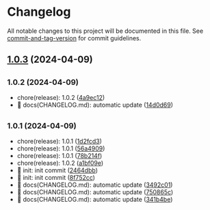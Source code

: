 # Changelog

All notable changes to this project will be documented in this file. See [commit-and-tag-version](https://github.com/absolute-version/commit-and-tag-version) for commit guidelines.

## [1.0.3](https://github.com/M0rtzz/test-git-commit/compare/v1.0.2...v1.0.3) (2024-04-09)

## <small>1.0.2 (2024-04-09)</small>

* chore(release): 1.0.2 ([4a9ec12](https://github.com/M0rtzz/test-git-commit/commit/4a9ec12))
* 📝 docs(CHANGELOG.md): automatic update ([14d0d69](https://github.com/M0rtzz/test-git-commit/commit/14d0d69))



## <small>1.0.1 (2024-04-09)</small>

* chore(release): 1.0.1 ([1d2fcd3](https://github.com/M0rtzz/test-git-commit/commit/1d2fcd3))
* chore(release): 1.0.1 ([56a4909](https://github.com/M0rtzz/test-git-commit/commit/56a4909))
* chore(release): 1.0.1 ([78b214f](https://github.com/M0rtzz/test-git-commit/commit/78b214f))
* chore(release): 1.0.2 ([a1bf09e](https://github.com/M0rtzz/test-git-commit/commit/a1bf09e))
* 🎉 init: init commit ([2464dbb](https://github.com/M0rtzz/test-git-commit/commit/2464dbb))
* 🎉 init: init commit ([8f752cc](https://github.com/M0rtzz/test-git-commit/commit/8f752cc))
* 📝 docs(CHANGELOG.md): automatic update ([3492c01](https://github.com/M0rtzz/test-git-commit/commit/3492c01))
* 📝 docs(CHANGELOG.md): automatic update ([750865c](https://github.com/M0rtzz/test-git-commit/commit/750865c))
* 📝 docs(CHANGELOG.md): automatic update ([341b4be](https://github.com/M0rtzz/test-git-commit/commit/341b4be))
